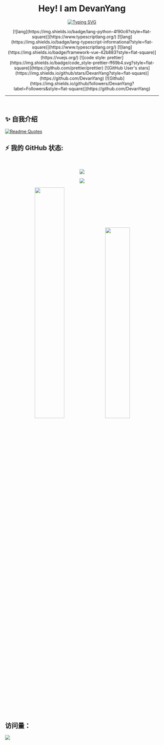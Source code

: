 <div align="center">
<h1>Hey! I am DevanYang</h1>

<a href="https://git.io/typing-svg"><img src="https://readme-typing-svg.demolab.com?font=Fira+Code&pause=1000&color=FF8C00&center=true&vCenter=true&random=false&width=440&lines=Front-end+engineer;Like+Python+and+JavaScript" alt="Typing SVG" /></a>
</div>

<div align="center">
[![lang](https://img.shields.io/badge/lang-python-4f90c6?style=flat-square)](https://www.typescriptlang.org/)
[![lang](https://img.shields.io/badge/lang-typescript-informational?style=flat-square)](https://www.typescriptlang.org/)
[![lang](https://img.shields.io/badge/framework-vue-42b883?style=flat-square)](https://vuejs.org/)
[![code style: prettier](https://img.shields.io/badge/code_style-prettier-ff69b4.svg?style=flat-square)](https://github.com/prettier/prettier)
[![GitHub User's stars](https://img.shields.io/github/stars/DevanYang?style=flat-square)](https://github.com/DevanYang)
[![Github](https://img.shields.io/github/followers/DevanYang?label=Followers&style=flat-square)](https://github.com/DevanYang)

</div>

---

<br>

## ✨ 自我介绍



[![Readme Quotes](https://quotes-github-readme.vercel.app/api?type=horizontal&theme=dark&quote=生活不止眼前的苟且，还有诗和远方&author=许巍)](https://github.com/piyushsuthar/github-readme-quotes)

## ⚡️ 我的 GitHub 状态:

<br>

<p align="center">
<span><img src="https://skillicons.dev/icons?i=docker,git,java,python,nodejs,deno,flask,vue,vscode,vite,webpack&perline=12" /></span>
</p>

<p align="center">
  <img align="center"  src="https://github-readme-activity-graph.vercel.app/graph?username=DevanYang&bg_color=ffffff&color=000000&line=dbb485&point=ff8c00&area=true&hide_border=true" />
</p>

<p align="center">
<picture>
  <source srcset="https://github-readme-stats.vercel.app/api?username=DevanYang&show_icons=true&theme=jolly&rank_icon=github&hide_title=true&ring_color=3772ff&border_color=00000000&border_radius=12" media="(prefers-color-scheme: dark)" />
  <source srcset="https://github-readme-stats.vercel.app/api?username=DevanYang&show_icons=true&rank_icon=github&hide_title=true&ring_color=3772ff&theme=catppuccin_latte&border_color=00000000&border_radius=12" media="(prefers-color-scheme: light), (prefers-color-scheme: no-preference)"/>
  <img src="https://github-readme-stats.vercel.app/api?username=DevanYang&show_icons=true" width="44%" />
</picture>
&nbsp;
<picture>
  <source srcset="https://streak-stats.demolab.com/?user=DevanYang&theme=jolly&border=00000000&border_radius=12" media="(prefers-color-scheme: dark)" />
  <source srcset="https://streak-stats.demolab.com/?user=DevanYang&theme=catppuccin_latte&border=00000000&border_radius=12" media="(prefers-color-scheme: light), (prefers-color-scheme: no-preference)"/>
  <img src="https://streak-stats.demolab.com/?user=DevanYang" width="40%" />
</picture>
</p>


## 访问量： 
![](https://profile-counter.glitch.me/DevanYang/count.svg)

